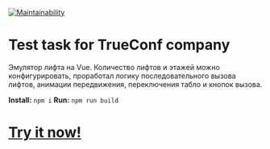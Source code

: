 [![Maintainability](https://api.codeclimate.com/v1/badges/ff0d97e3830ab243e39d/maintainability)](https://codeclimate.com/github/ivan-nor/trueconf-test/maintainability)

# Test task for TrueConf company

Эмулятор лифта на Vue. Количество лифтов и этажей можно конфигурировать, проработал логику последовательного вызова лифтов, анимации передвижения, переключения табло и кнопок вызова.

**Install:**
`npm i`
**Run:**
`npm run build`
# [Try it now!](https://trueconf-test-eight.vercel.app/) #
